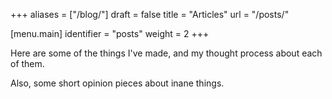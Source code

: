 +++
aliases = ["/blog/"]
draft = false
title = "Articles"
url = "/posts/"

[menu.main]
identifier = "posts"
weight = 2
+++

Here are some of the things I've made, and my thought process about each of them.

Also, some short opinion pieces about inane things.